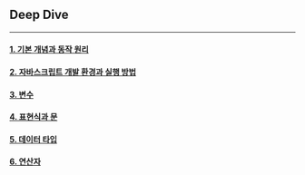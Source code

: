 <!-- @format -->

## **Deep Dive**

---

#### [1. 기본 개념과 동작 원리](./%EC%9E%90%EB%B0%94%EC%8A%A4%ED%81%AC%EB%A6%BD%ED%8A%B8%EB%9E%80%3F.md)

#### [2. 자바스크립트 개발 환경과 실행 방법](./%EC%9E%90%EB%B0%94%EC%8A%A4%ED%81%AC%EB%A6%BD%ED%8A%B8%EA%B0%9C%EB%B0%9C%ED%99%98%EA%B2%BD.md)

#### [3. 변수](./%EB%B3%80%EC%88%98.md)

#### [4. 표현식과 문](./%ED%91%9C%ED%98%84%EC%8B%9D%EA%B3%BC%20%EB%AC%B8.md)

#### [5. 데이터 타입](./%EB%8D%B0%EC%9D%B4%ED%84%B0%20%ED%83%80%EC%9E%85.md)

#### [6. 연산자](./%EC%97%B0%EC%82%B0%EC%9E%90.md)
